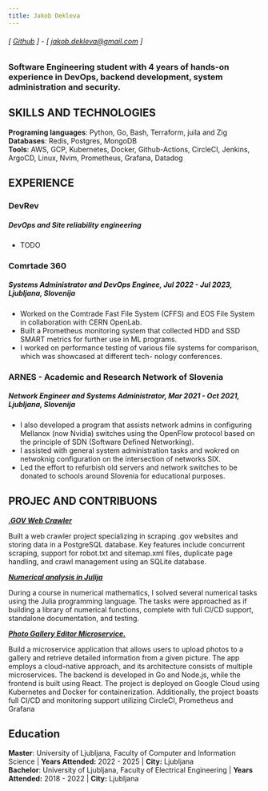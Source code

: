 ```yaml
---
title: Jakob Dekleva
---
```

###### [ [Github](https://www.github.com/lovc21) ] - [ jakob.dekleva@gmail.com ] 
### Software Engineering student with 4 years of hands-on experience in DevOps, backend development, system administration and security.

## SKILLS AND TECHNOLOGIES
**Programing languages**: Python, Go,  Bash, Terraform, juila and Zig
**Databases**: Redis, Postgres, MongoDB  
**Tools**: AWS, GCP, Kubernetes, Docker, Github-Actions, CircleCI, Jenkins, ArgoCD, Linux, Nvim, Prometheus, Grafana, Datadog 

## EXPERIENCE
### DevRev 
##### DevOps and Site reliability engineering
- TODO

### Comrtade 360
##### Systems Administrator and DevOps Enginee, Jul 2022 - Jul 2023, Ljubljana, Slovenija
- Worked on the Comtrade Fast File System (CFFS) and EOS File System in collaboration with CERN OpenLab.
-  Built a Prometheus monitoring system that collected HDD and SSD SMART metrics for further use in ML
programs.
-  I worked on performance testing of various file systems for comparison, which was showcased at different tech-
nology conferences.

### ARNES - Academic and Research Network of Slovenia
##### Network Engineer and Systems Administrator, Mar 2021 - Oct 2021, Ljubljana, Slovenija
- I also developed a program that assists network admins in configuring Mellanox (now Nvidia) switches using the
OpenFlow protocol based on the principle of SDN (Software Defined Networking).
- I assisted with general system administration tasks and wokred on netwoknig configuration on the intersection
of networks SIX.
- Led the effort to refurbish old servers and network switches to be donated to schools around Slovenia for
educational purposes.


## PROJEC AND CONTRIBUONS
**[*.GOV Web Crawler*](https://github.com/lovc21/web_crawler_Kurtz)**

Built a web crawler project specializing in scraping .gov websites and storing data in a PostgreSQL database. Key features include concurrent scraping, support for robot.txt and sitemap.xml files, duplicate page handling, and crawl management using an SQLite database.

**[*Numerical analysis in Julija*](https://github.com/Numerical-analysis-in-julija)**

During a course in numerical mathematics, I solved several numerical tasks using the Julia programming language. The tasks were approached as if building a library of numerical functions, complete with full CI/CD support, standalone documentation, and  testing.

**[*Photo Gallery Editor Microservice.*](https://github.com/RSO-project-Prepih)**

Build a microservice application that allows users to upload photos to a gallery and retrieve detailed information from a given picture. The app employs a cloud-native approach, and its architecture consists of multiple microservices. The backend is developed in Go and Node.js, while the frontend is built using React. The project is deployed on Google Cloud using Kubernetes and Docker for containerization. Additionally, the project boasts full CI/CD and monitoring support utilizing CircleCI, Prometheus and Grafana

## Education

**Master**: University of Ljubljana, Faculty of Computer and Information Science | **Years Attended:** 2022 - 2025 | **City:** Ljubljana \
**Bachelor**: University of Ljubljana, Faculty of Electrical Engineering  | **Years Attended:** 2018 - 2022 | **City:** Ljubljana
